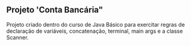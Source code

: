 ## Projeto 'Conta Bancária"

Projeto criado dentro do curso de Java Básico para exercitar regras de declaração de variáveis, concatenação, terminal, main args e a classe Scanner.
